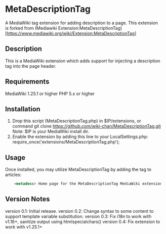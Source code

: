 # MetaDescriptionTag
A MediaWiki tag extension for adding <meta> description to a page.
This extension is forked from (Mediawiki Extension:MetaDescriptionTag)[https://www.mediawiki.org/wiki/Extension:MetaDescriptionTag]

## Description
This is a MediaWiki extension which adds support for injecting a <meta> description tag into the page header.

## Requirements
MediaWiki 1.25.1 or higher
PHP 5.x or higher

## Installation
1. Drop this script (MetaDescriptionTag.php) in $IP/extensions, or command
    git clone https://github.com/wiki-chan/MetaDescriptionTag.git 
    Note: $IP is your MediaWiki install dir.
2. Enable the extension by adding this line to your LocalSettings.php:
    require_once('extensions/MetaDescriptionTag.php');

## Usage
Once installed, you may utilize MetaDescriptionTag by adding the <metadesc> tag to articles:

```html
    <metadesc> Home page for the MetaDescriptionTag MediaWiki extension </metadesc>
```

## Version Notes
version 0.1:
    Initial release.
version 0.2:
    Change syntax to <metadesc>some content</metadesc> to support template variable substitution.
version 0.3:
     Fix i18n to work with v1.16+, sanitize output using htmlspecialchars()
version 0.4:
     Fix extension to work with v1.25.1+
